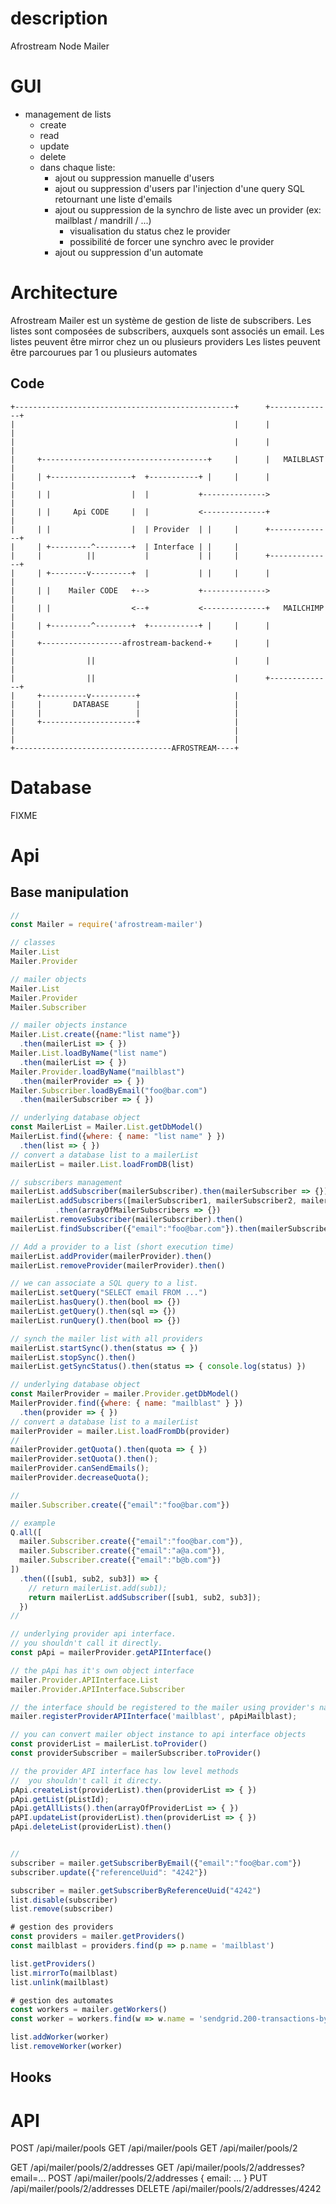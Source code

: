 # description

Afrostream Node Mailer

# GUI

- management de lists
  - create
  - read
  - update
  - delete
  - dans chaque liste:
    - ajout ou suppression manuelle d'users
    - ajout ou suppression d'users par l'injection d'une query SQL retournant une liste d'emails
    - ajout ou suppression de la synchro de liste avec un provider (ex: mailblast / mandrill / ...)
        - visualisation du status chez le provider
        - possibilité de forcer une synchro avec le provider
    - ajout ou suppression d'un automate

# Architecture

Afrostream Mailer est un système de gestion de liste de subscribers.
Les listes sont composées de subscribers, auxquels sont associés un email.
Les listes peuvent être mirror chez un ou plusieurs providers
Les listes peuvent être parcourues par 1 ou plusieurs automates

## Code

```
+-------------------------------------------------+      +--------------+
|                                                 |      |              |
|                                                 |      |              |
|     +-------------------------------------+     |      |   MAILBLAST  |
|     | +------------------+  +-----------+ |     |      |              |
|     | |                  |  |           +-------------->              |
|     | |     Api CODE     |  |           <--------------+              |
|     | |                  |  | Provider  | |     |      +--------------+
|     | +---------^--------+  | Interface | |     |
|     |          ||           |           | |     |      +--------------+
|     | +--------v---------+  |           | |     |      |              |
|     | |    Mailer CODE   +-->           +-------------->              |
|     | |                  <--+           <--------------+   MAILCHIMP  |
|     | +---------^--------+  +-----------+ |     |      |              |
|     +------------------afrostream-backend-+     |      |              |
|                ||                               |      |              |
|                ||                               |      +--------------+
|     +----------v----------+                     |
|     |       DATABASE      |                     |
|     |                     |                     |
|     +---------------------+                     |
|                                                 |
|                                                 |
+-----------------------------------AFROSTREAM----+

```

# Database

FIXME

# Api

## Base manipulation

```js
//
const Mailer = require('afrostream-mailer')

// classes
Mailer.List
Mailer.Provider

// mailer objects
Mailer.List
Mailer.Provider
Mailer.Subscriber

// mailer objects instance
Mailer.List.create({name:"list name"})
  .then(mailerList => { })
Mailer.List.loadByName("list name")
  .then(mailerList => { })
Mailer.Provider.loadByName("mailblast")
  .then(mailerProvider => { })
Mailer.Subscriber.loadByEmail("foo@bar.com")
  .then(mailerSubscriber => { })

// underlying database object
const MailerList = Mailer.List.getDbModel()
MailerList.find({where: { name: "list name" } })
  .then(list => { })
// convert a database list to a mailerList
mailerList = mailer.List.loadFromDB(list)

// subscribers management
mailerList.addSubscriber(mailerSubscriber).then(mailerSubscriber => {})
mailerList.addSubscribers([mailerSubscriber1, mailerSubscriber2, mailerSubscriber3])
          .then(arrayOfMailerSubscribers => {})
mailerList.removeSubscriber(mailerSubscriber).then()
mailerList.findSubscriber({"email":"foo@bar.com"}).then(mailerSubscriber => {})

// Add a provider to a list (short execution time)
mailerList.addProvider(mailerProvider).then()
mailerList.removeProvider(mailerProvider).then()

// we can associate a SQL query to a list.
mailerList.setQuery("SELECT email FROM ...")
mailerList.hasQuery().then(bool => {})
mailerList.getQuery().then(sql => {})
mailerList.runQuery().then(bool => {})

// synch the mailer list with all providers
mailerList.startSync().then(status => { })
mailerList.stopSync().then()
mailerList.getSyncStatus().then(status => { console.log(status) })

// underlying database object
const MailerProvider = mailer.Provider.getDbModel()
MailerProvider.find({where: { name: "mailblast" } })
  .then(provider => { })
// convert a database list to a mailerList
mailerProvider = mailer.List.loadFromDb(provider)
//
mailerProvider.getQuota().then(quota => { })
mailerProvider.setQuota().then();
mailerProvider.canSendEmails();
mailerProvider.decreaseQuota();

//
mailer.Subscriber.create({"email":"foo@bar.com"})

// example
Q.all([
  mailer.Subscriber.create({"email":"foo@bar.com"}),
  mailer.Subscriber.create({"email":"a@a.com"}),
  mailer.Subscriber.create({"email":"b@b.com"})
])
  .then(([sub1, sub2, sub3]) => {
    // return mailerList.add(sub1);
    return mailerList.addSubscriber([sub1, sub2, sub3]);
  })
//

// underlying provider api interface.
// you shouldn't call it directly.
const pApi = mailerProvider.getAPIInterface()

// the pApi has it's own object interface
mailer.Provider.APIInterface.List
mailer.Provider.APIInterface.Subscriber

// the interface should be registered to the mailer using provider's name
mailer.registerProviderAPIInterface('mailblast', pApiMailblast);

// you can convert mailer object instance to api interface objects
const providerList = mailerList.toProvider()
const providerSubscriber = mailerSubscriber.toProvider()

// the provider API interface has low level methods
//  you shouldn't call it directy.
pApi.createList(providerList).then(providerList => { })
pApi.getList(pListId);
pApi.getAllLists().then(arrayOfProviderList => { })
pAPI.updateList(providerList).then(providerList => { })
pApi.deleteList(providerList).then()


//
subscriber = mailer.getSubscriberByEmail({"email":"foo@bar.com"})
subscriber.update({"referenceUuid": "4242"})

subscriber = mailer.getSubscriberByReferenceUuid("4242")
list.disable(subscriber)
list.remove(subscriber)

# gestion des providers
const providers = mailer.getProviders()
const mailblast = providers.find(p => p.name = 'mailblast')

list.getProviders()
list.mirrorTo(mailblast)
list.unlink(mailblast)

# gestion des automates
const workers = mailer.getWorkers()
const worker = workers.find(w => w.name = 'sendgrid.200-transactions-by-day')

list.addWorker(worker)
list.removeWorker(worker)
```

## Hooks

# API

POST /api/mailer/pools
GET /api/mailer/pools
GET /api/mailer/pools/2

GET /api/mailer/pools/2/addresses
GET /api/mailer/pools/2/addresses?email=...
POST /api/mailer/pools/2/addresses
{ email: ... }
PUT  /api/mailer/pools/2/addresses
DELETE /api/mailer/pools/2/addresses/4242
